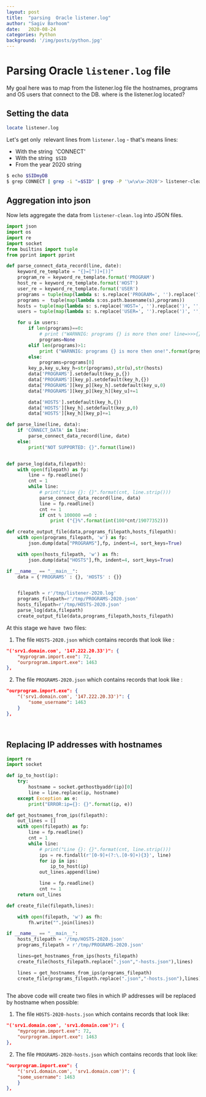 ```yaml
---
layout: post
title:  "parsing  Oracle listener.log"
author: "Sagiv Barhoom"
date:   2020-08-24
categories: Python
background: '/img/posts/python.jpg'
---
```

# Parsing  Oracle ```listener.log``` file 

My goal here was to map from the listener.log file the hostnames, programs and OS users that connect to the DB.
where is the listener.log located?

## Setting the data
``` bash 
locate listener.log
```
Let's get only  relevant lines from ``` listener.log ``` - that's means lines:
* With the string  'CONNECT' 
* With the string  ```$SID``` 
* From the year 2020 string 

```bash 
$ echo $SIDmyDB
$ grep CONNECT | grep -i "=$SID" | grep -P '\w\w\w-2020'> listener-clean.log
```

## Aggregation into json

Now lets aggregate the data from ```listener-clean.log``` into JSON files.

```python
import json
import os
import re
import socket
from builtins import tuple
from pprint import pprint

def parse_connect_data_record(line, date):
    keyword_re_template = "{}=[^)]+[)]"
    program_re = keyword_re_template.format('PROGRAM')
    host_re = keyword_re_template.format('HOST')
    user_re = keyword_re_template.format('USER')
    programs = tuple(map(lambda s: s.replace('PROGRAM=', '').replace(')', '', ).lower(), re.findall(program_re, line)))
    programs =  tuple(map(lambda s:os.path.basename(s),programs))
    hosts = tuple(map(lambda s: s.replace('HOST=', '').replace(')', '', ).lower(), re.findall(host_re, line)))
    users = tuple(map(lambda s: s.replace('USER=', '').replace(')', '', ).lower(), re.findall(user_re, line)))

    for u in users:
        if len(programs)==0:
            # print ("WARNNIG: programs {} is more then one! line=>>>{}<<<".format(programs,line))
            programs=None
        elif len(programs)>1:
            print ("WARNNIG: programs {} is more then one!".format(programs))
        else:
            programs=programs[0]
        key_p,key_u,key_h=str(programs),str(u),str(hosts)
        data['PROGRAMS'].setdefault(key_p,{})
        data['PROGRAMS'][key_p].setdefault(key_h,{})
        data['PROGRAMS'][key_p][key_h].setdefault(key_u,0)
        data['PROGRAMS'][key_p][key_h][key_u]+=1

        data['HOSTS'].setdefault(key_h,{})
        data['HOSTS'][key_h].setdefault(key_p,0)
        data['HOSTS'][key_h][key_p]+=1

def parse_line(line, data):
    if 'CONNECT_DATA' in line:
        parse_connect_data_record(line, date)
    else:
        print("NOT SUPPORTED: {}".format(line))


def parse_log(data,filepath):
    with open(filepath) as fp:
        line = fp.readline()
        cnt = 1
        while line:
            # print("Line {}: {}".format(cnt, line.strip()))
            parse_connect_data_record(line, data)
            line = fp.readline()
            cnt += 1
            if cnt % 100000 ==0 :
                print ("{}%".format(int(100*cnt/19077352)))

def create_output_file(data,programs_filepath,hosts_filepath):
    with open(programs_filepath, 'w') as fp:
        json.dump(data["PROGRAMS"],fp, indent=4, sort_keys=True)

    with open(hosts_filepath, 'w') as fh:
        json.dump(data["HOSTS"],fh, indent=4, sort_keys=True)

if __name__ == "__main__":
    data = {'PROGRAMS' : {}, 'HOSTS' : {}}


    filepath = r'/tmp/listener-2020.log'
    programs_filepath=r'/tmp/PROGRAMS-2020.json'
    hosts_filepath=r'/tmp/HOSTS-2020.json'
    parse_log(data,filepath)
    create_output_file(data,programs_filepath,hosts_filepath)
```

At this stage we have  two files: 
1. The file ```HOSTS-2020.json``` which contains records that look like :
```json
"('srv1.domain.com', '147.222.20.33')": {
    "myprogram.import.exe": 72,
    "ourprogram.import.exe": 1463
},
```

2. The file ```PROGRAMS-2020.json``` which contains records that look like :
```json
"ourprogram.import.exe": {
    "('srv1.domain.com', '147.222.20.33')": {
        "some_username": 1463
    }
},
```
   
## Replacing IP addresses with hostnames
```python
import re
import socket

def ip_to_host(ip):
    try:
        hostname = socket.gethostbyaddr(ip)[0]
        line = line.replace(ip, hostname)
    except Exception as e:
        print("ERROR:ip={}: {}".format(ip, e))

def get_hostnames_from_ips(filepath):
    out_lines = []
    with open(filepath) as fp:
        line = fp.readline()
        cnt = 1
        while line:
            # print("Line {}: {}".format(cnt, line.strip()))
            ips = re.findall(r'[0-9]+(?:\.[0-9]+){3}', line)
            for ip in ips:
                ip_to_host(ip)
            out_lines.append(line)

            line = fp.readline()
            cnt += 1
    return out_lines

def create_file(filepath,lines):

    with open(filepath, 'w') as fh:
        fh.write("".join(lines))

if __name__ == "__main__":
    hosts_filepath = '/tmp/HOSTS-2020.json'
    programs_filepath = r'/tmp/PROGRAMS-2020.json'

    lines=get_hostnames_from_ips(hosts_filepath)
    create_file(hosts_filepath.replace(".json","-hosts.json"),lines)

    lines = get_hostnames_from_ips(programs_filepath)
    create_file(programs_filepath.replace(".json","-hosts.json"),lines)
    
```

The above code will create two files in which IP addresses will be replaced by hostname when possible: 
1. The file ```HOSTS-2020-hosts.json``` which contains records that look like:
```json
"('srv1.domain.com', 'srv1.domain.com')": {
    "myprogram.import.exe": 72,
    "ourprogram.import.exe": 1463
},
```

2. The file ```PROGRAMS-2020-hosts.json``` which contains records that look like:
```json
"ourprogram.import.exe": {
    "('srv1.domain.com', 'srv1.domain.com')": {
    "some_username": 1463
    }
},
```
